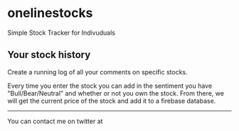 # onelinestocks

Simple Stock Tracker for Indivuduals

## Your stock history

Create a running log of all your comments on specific stocks.

Every time you enter the stock you can add in the sentiment you have "Bull/Bear/Neutral" and whether or not you own the stock.
From there, we will get the current price of the stock and add it to a firebase database.

---

You can contact me on twitter at [](https://twitter.com/stusim)
